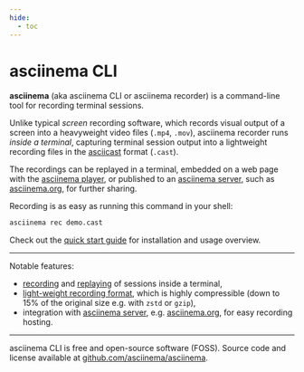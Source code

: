 ```yaml
---
hide:
  - toc
---
```


# asciinema CLI

__asciinema__ (aka asciinema CLI or asciinema recorder) is a command-line tool
for recording terminal sessions.

Unlike typical _screen_ recording software, which records visual output of a
screen into a heavyweight video files (`.mp4`, `.mov`), asciinema recorder runs
_inside a terminal_, capturing terminal session output into a lightweight
recording files in the [asciicast](../asciicast/v2/) format (`.cast`).

The recordings can be replayed in a terminal, embedded on a web page with the
[asciinema player](../player/), or published to an [asciinema
server](../server/), such as [asciinema.org](https://asciinema.org), for further
sharing.

<div class="player" id="player-manual-cli-intro"></div>

Recording is as easy as running this command in your shell:

```sh
asciinema rec demo.cast
```

Check out the [quick start guide](quick-start/) for installation and usage
overview.

---

Notable features:

* [recording](usage/#rec-filename) and [replaying](usage/#play-filename) of
  sessions inside a terminal,
* [light-weight recording format](../asciicast/v2/), which is highly
  compressible (down to 15% of the original size e.g. with `zstd` or `gzip`),
* integration with [asciinema server](../server/), e.g.
  [asciinema.org](https://asciinema.org), for easy recording hosting.

---

asciinema CLI is free and open-source software (FOSS). Source code and license
available at
[github.com/asciinema/asciinema](https://github.com/asciinema/asciinema).
